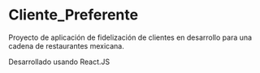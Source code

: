 # Cliente_Preferente

Proyecto de aplicación de fidelización de clientes en desarrollo para una cadena de restaurantes mexicana.

Desarrollado usando React.JS
